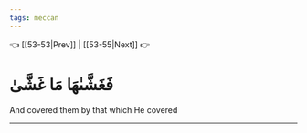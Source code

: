 ```yaml
---
tags: meccan
---
```


👈 [[53-53|Prev]] | [[53-55|Next]] 👉

# فَغَشَّىٰهَا مَا غَشَّىٰ

And covered them by that which He covered

---

